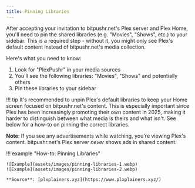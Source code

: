 ```yaml
---
title: Pinning Libraries
---
```


After accepting your invitation to bitpushr.net's Plex server and Plex Home, you'll need to pin the shared libraries (e.g. "Movies", "Shows", etc.) to your sidebar. This is a required step - without it, you might only see Plex's default content instead of bitpushr.net's media collection.

Here's what you need to know:

1. Look for "PlexPushr" in your media sources
2. You'll see the following libraries: "Movies", "Shows" and potentially others
3. Pin these libraries to your sidebar

!!! tip
    It's recommended to unpin Plex's default libraries to keep your Home screen focused on bitpushr.net's content. This is especially important since Plex has been increasingly promoting their own content in 2025, making it harder to distinguish between what media is theirs and what isn't. See below for a how-to on pinning the correct libraries.

**Note**: If you see any advertisements while watching, you're viewing Plex's content. bitpushr.net's Plex server *never* shows ads in shared content.

!!! example "How-to: Pinning Libraries"

    ![Example](assets/images/pinning-libraries-1.webp)
    ![Example](assets/images/pinning-libraries-2.webp)

    **Source**: [plxplainers.xyz](https://www.plxplainers.xyz/)
